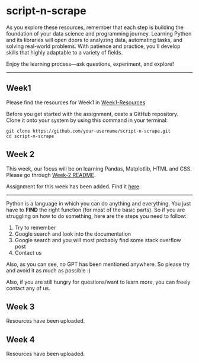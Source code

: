 # script-n-scrape

As you explore these resources, remember that each step is building the foundation of your data science and programming journey. Learning Python and its libraries will open doors to analyzing data, automating tasks, and solving real-world problems. With patience and practice, you'll develop skills that highly adaptable to a variety of fields.

Enjoy the learning process—ask questions, experiment, and explore!

---

## Week1

Please find the resources for Week1 in [Week1-Resources](./Week1-Resources)

Before you get started with the assignment, ceate a GitHub repository. Clone it onto your system by using this command in your terminal:

```
git clone https://github.com/your-username/script-n-scrape.git
cd script-n-scrape
```

## Week 2

This week, our focus will be on learning Pandas, Matplotlib, HTML and CSS. Please go through [Week-2 README](./Week2-Resources/README.md).

Assignment for this week has been added. Find it [here](./Week2-Assignment).

---

Python is a language in which you can do anything and everything. You just have to <b>FIND</b> the right function (for most of the basic parts). So if you are struggling on how to do something, here are the steps you need to follow:
  <ol>
    <li>Try to remember</li>
    <li>Google search and look into the documentation</li>
    <li>Google search and you will most probably find some stack overflow post</li>
    <li>Contact us</li>
  </ol>
  Also, as you can see, no GPT has been mentioned anywhere. So please try and avoid it as much as possible :)

Also, if you are still hungry for questions/want to learn more, you can freely contact any of us.

## Week 3 

Resources have been uploaded.

## Week 4 

Resources have been uploaded.
